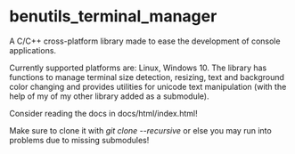 # benutils_terminal_manager #
 A C/C++ cross-platform library made to ease the development of console applications.

 Currently supported platforms are: Linux, Windows 10. The library has functions to manage terminal size detection, resizing, text and background color changing and provides utilities for unicode text manipulation (with the help of my of my other library added as a submodule).
 
Consider reading the docs in docs/html/index.html!

Make sure to clone it with *git clone --recursive* or else you may run into problems due to missing submodules!

